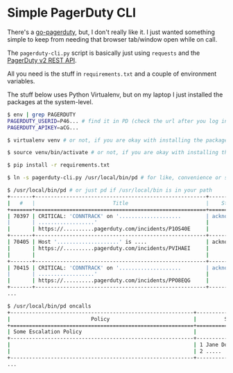 # Simple PagerDuty CLI

There's a [go-pagerduty](https://github.com/PagerDuty/go-pagerduty), but, I don't really like it. I just wanted something simple to keep from needing that browser tab/window open while on call.

The `pagerduty-cli.py` script is basically just using `requests` and the [PagerDuty v2 REST API](https://v2.developer.pagerduty.com/v2/page/api-reference#!/Incidents/get\_incidents).

All you need is the stuff in `requirements.txt` and a couple of environment variables.

The stuff below uses Python Virtualenv, but on my laptop I just installed the packages at the system-level.

```bash
$ env | grep PAGERDUTY
PAGERDUTY_USERID=P46... # find it in PD (check the url after you log in, look for something like assignedToUser=P46...
PAGERDUTY_APIKEY=aCG...

$ virtualenv venv # or not, if you are okay with installing the package system-wide

$ source venv/bin/activate # or not, if you are okay with installing the package system-wide

$ pip install -r requirements.txt

$ ln -s pagerduty-cli.py /usr/local/bin/pd # for like, convenience or something

$ /usr/local/bin/pd # or just pd if /usr/local/bin is in your path
+-------+-------------------------------------------------------+--------------+---------------------------------------+
|   #   |                         Title                         |    Status    |                Pending                |
+=======+=======================================================+==============+=======================================+
| 70397 | CRITICAL: 'CONNTRACK' on '....................        | acknowledged | unacknowledge at 2018-12-08T20:33:38Z |
|       | ..................'                                   |              | resolve at 2018-12-09T00:33:38Z       |
|       | https://..........pagerduty.com/incidents/P1OS40E     |              |                                       |
+-------+-------------------------------------------------------+--------------+---------------------------------------+
| 70405 | Host '....................' is ....                   | acknowledged | unacknowledge at 2018-12-08T20:33:38Z |
|       | https://..........pagerduty.com/incidents/PVIHAEI     |              | resolve at 2018-12-09T00:33:38Z       |
|       |                                                       |              |                                       |
+-------+-------------------------------------------------------+--------------+---------------------------------------+
| 70415 | CRITICAL: 'CONNTRACK' on '....................        | acknowledged | unacknowledge at 2018-12-08T20:33:38Z |
|       | ..................'                                   |              | resolve at 2018-12-09T00:33:38Z       |
|       | https://..........pagerduty.com/incidents/PPO8EQG     |              |                                       |
+-------+-------------------------------------------------------+--------------+---------------------------------------+
...

$ /usr/local/bin/pd oncalls
+-----------------------------------------------------------+--------------------------+
|                          Policy                           |         Schedule         |
+===========================================================+==========================+
| Some Escalation Policy                                    |                          |
+-----------------------------------------------------------+--------------------------+
|                                                           | 1 Jane Doe               |
|                                                           | 2 ..... ........         |
+-----------------------------------------------------------+--------------------------+
...
```
